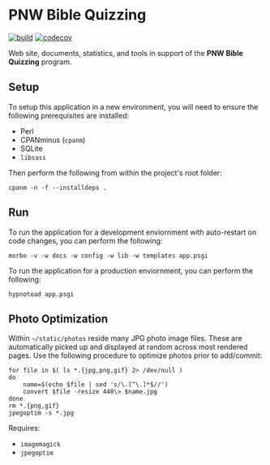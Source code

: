 # PNW Bible Quizzing

[![build](https://github.com/gryphonshafer/pnwquizzing/workflows/build/badge.svg)](https://github.com/gryphonshafer/pnwquizzing/actions?query=workflow%3Abuild)
[![codecov](https://codecov.io/gh/gryphonshafer/pnwquizzing/graph/badge.svg)](https://codecov.io/gh/gryphonshafer/pnwquizzing)

Web site, documents, statistics, and tools in support of the **PNW Bible
Quizzing** program.

## Setup

To setup this application in a new environment, you will need to ensure the
following prerequisites are installed:

- Perl
- CPANminus (`cpanm`)
- SQLite
- `libsass`

Then perform the following from within the project's root folder:

    cpanm -n -f --installdeps .

## Run

To run the application for a development enviornment with auto-restart on code
changes, you can perform the following:

    morbo -v -w docs -w config -w lib -w templates app.psgi

To run the application for a production enviornment, you can perform the
following:

    hypnotoad app.psgi

## Photo Optimization

Within `~/static/photos` reside many JPG photo image files. These are
automatically picked up and displayed at random across most rendered pages.
Use the following procedure to optimize photos prior to add/commit:

    for file in $( ls *.{jpg,png,gif} 2> /dev/null )
    do
        name=$(echo $file | sed 's/\.[^\.]*$//')
        convert $file -resize 440\> $name.jpg
    done
    rm *.{png,gif}
    jpegoptim -s *.jpg

Requires:

- `imagemagick`
- `jpegoptim`
